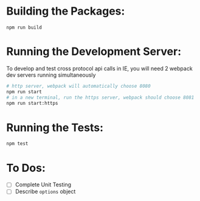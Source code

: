 # Building the Packages:
```
npm run build
```

# Running the Development Server:
To develop and test cross protocol api calls in IE, you will need 2 webpack dev servers running simultaneously
```bash
# http server, webpack will automatically choose 8080
npm run start
# in a new terminal, run the https server, webpack should choose 8081
npm run start:https
```

# Running the Tests:
```
npm test
```

# To Dos:
- [ ] Complete Unit Testing
- [ ] Describe `options` object